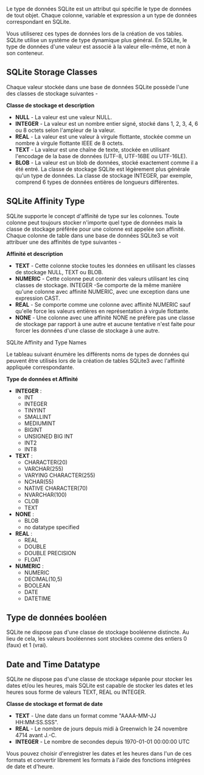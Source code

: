 Le type de données SQLite est un attribut qui spécifie le type de données de tout objet. Chaque colonne, variable et expression a un type de données correspondant en SQLite.

Vous utiliserez ces types de données lors de la création de vos tables. SQLite utilise un système de type dynamique plus général. En SQLite, le type de données d'une valeur est associé à la valeur elle-même, et non à son conteneur.

## SQLite Storage Classes

Chaque valeur stockée dans une base de données SQLite possède l'une des classes de stockage suivantes -

**Classe de stockage et description**

- **NULL** - La valeur est une valeur NULL.
- **INTEGER** - La valeur est un nombre entier signé, stocké dans 1, 2, 3, 4, 6 ou 8 octets selon l'ampleur de la valeur.
- **REAL** - La valeur est une valeur à virgule flottante, stockée comme un nombre à virgule flottante IEEE de 8 octets.
- **TEXT** - La valeur est une chaîne de texte, stockée en utilisant l'encodage de la base de données (UTF-8, UTF-16BE ou UTF-16LE).
- **BLOB** - La valeur est un blob de données, stocké exactement comme il a été entré. La classe de stockage SQLite est légèrement plus générale qu'un type de données. La classe de stockage INTEGER, par exemple, comprend 6 types de données entières de longueurs différentes.

## SQLite Affinity Type

SQLite supporte le concept d'affinité de type sur les colonnes. Toute colonne peut toujours stocker n'importe quel type de données mais la classe de stockage préférée pour une colonne est appelée son affinité. Chaque colonne de table dans une base de données SQLite3 se voit attribuer une des affinités de type suivantes -

**Affinité et description**

- **TEXT** - Cette colonne stocke toutes les données en utilisant les classes de stockage NULL, TEXT ou BLOB.
- **NUMERIC** - Cette colonne peut contenir des valeurs utilisant les cinq classes de stockage.
INTEGER -Se comporte de la même manière qu'une colonne avec affinité NUMERIC, avec une exception dans une expression CAST.
- **REAL** - Se comporte comme une colonne avec affinité NUMERIC sauf qu'elle force les valeurs entières en représentation à virgule flottante.
- **NONE** - Une colonne avec une affinité NONE ne préfère pas une classe de stockage par rapport à une autre et aucune tentative n'est faite pour forcer les données d'une classe de stockage à une autre.

SQLite Affinity and Type Names

Le tableau suivant énumère les différents noms de types de données qui peuvent être utilisés lors de la création de tables SQLite3 avec l'affinité appliquée correspondante.

**Type de données et Affinité**

- **INTEGER** : 
    - INT
    - INTEGER
    - TINYINT
    - SMALLINT
    - MEDIUMINT
    - BIGINT
    - UNSIGNED BIG INT
    - INT2
    - INT8
- **TEXT** : 
    - CHARACTER(20)
    - VARCHAR(255)
    - VARYING CHARACTER(255)
    - NCHAR(55)
    - NATIVE CHARACTER(70)
    - NVARCHAR(100)
    - CLOB
    - TEXT
- **NONE** :
    - BLOB
    - no datatype specified
- **REAL** : 
    - REAL
    - DOUBLE
    - DOUBLE PRECISION
    - FLOAT
- **NUMERIC** :
    - NUMERIC
    - DECIMAL(10,5)
    - BOOLEAN
    - DATE
    - DATETIME

## Type de données booléen

SQLite ne dispose pas d'une classe de stockage booléenne distincte. Au lieu de cela, les valeurs booléennes sont stockées comme des entiers 0 (faux) et 1 (vrai).

## Date and Time Datatype

SQLite ne dispose pas d'une classe de stockage séparée pour stocker les dates et/ou les heures, mais SQLite est capable de stocker les dates et les heures sous forme de valeurs TEXT, REAL ou INTEGER.

**Classe de stockage et format de date**

- **TEXT** - Une date dans un format comme "AAAA-MM-JJ HH:MM:SS.SSS".
- **REAL** - Le nombre de jours depuis midi à Greenwich le 24 novembre 4714 avant J.-C.
- **INTEGER** - Le nombre de secondes depuis 1970-01-01 00:00:00 UTC

Vous pouvez choisir d'enregistrer les dates et les heures dans l'un de ces formats et convertir librement les formats à l'aide des fonctions intégrées de date et d'heure.
